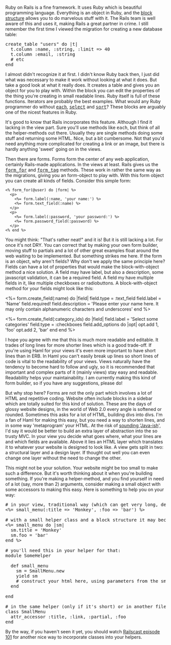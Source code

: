 Ruby on Rails is a fine framework. It uses Ruby which is beautiful programming language. Everything is an object in Ruby, and the <a href="http://poignantguide.net/ruby/chapter-4.html#section4">block structure</a> allows you to do marvelous stuff with it. The Rails team is well aware of this and uses it, making Rails a great partner in crime. I still remember the first time I viewed the migration for creating a new database table:

<pre lang="rails">
create_table "users" do |t|
  t.column :name, :string, :limit => 40
  t.column :email, :string
  # etc
end
</pre>

I almost didn't recognize it at first. I didn't know Ruby back then, I just did what was necessary to make it work without looking at what it does. But take a good look at what it really does. It creates a table and gives you an object for you to play with. Within the block you can edit the properties of the thing you're creating in small readable lines. Ruby itself is full of these functions. Iterators are probably the best examples.<!--more--> What would any Ruby programmer do without <tt><a href="http://www.ruby-doc.org/core/classes/Hash.html#M002889">each</a></tt>, <tt><a href="http://www.ruby-doc.org/core/classes/Hash.html#M002900">select</a></tt> and <tt><a href="http://www.ruby-doc.org/core/classes/Hash.html#M002893">sort</a></tt>? These blocks are arguably one of the nicest features in Ruby.

It's good to know that Rails incorporates this feature. Although I find it lacking in the view part. Sure you'll use methods like <tt>each</tt>, but think of all the helper-methods out there. Usually they are single methods doing some stuff and returning some HTML. Nice, but a bit cumbersome. Not that you'd need anything more complicated for creating a link or an image, but there is hardly anything 'sweet' going on in the views.

Then there are forms. Forms form the center of any web application, certainly Rails-made applications. In the views at least. Rails gives us the <tt><a href="http://api.rubyonrails.com/classes/ActionView/Helpers/FormHelper.html#M000920">form_for</a></tt> and <tt><a href="http://api.rubyonrails.com/classes/ActionView/Helpers/FormTagHelper.html#M001036">form_tag</a></tt> methods. These work in rather the same way as the migrations, giving you an form-object to play with. With this form object you can create all kinds of fields. Consider this simple form:

    <% form_for(@user) do |form| %>
      <p>
        <%= form.label(:name, 'your name:') %>
        <%= form.text_field(:name) %>
      </p>
      <p>
        <%= form.label(:password, 'your password:') %>
        <%= form.password_field(:password) %>
      </p>
    <% end %>

You might think: "That's rather neat!" and it is! But it is still lacking a lot. For once it's not DRY. You can correct that by making your own form builder, moving stuff to partials and a lot of other great examples float around the web waiting to be implemented. But something strikes me here. If the form is an object, why aren't fields? Why don't we apply the same principle here? Fields can have a lot of properties that would make the block-with-object method a nice solution. A field may have label, but also a description, some javascript validation, it can be a required field. A field my have multiple fields in it, like multiple checkboxes or radiobuttons. A block-with-object method for your fields might look like this:

  <%= form.create_field(:name) do |field|
    field.type = :text_field
    field.label = 'Name'
    field.required!
    field.description = 'Please enter your name here. It may only contain alphanumeric characters and underscores'
  end %>

  <%= form.create_field(:category_ids) do |field|
    field.label = 'Select some categories'
    field.type = :checkboxes
    field.add_options do |opt|
      opt.add 1, 'foo'
      opt.add 2, 'bar'
    end
  end %>

I hope you agree with me that this is much more readable and editable. It trades of long lines for more shorter lines which is a good trade-off. If you're using Haml for your views it's even more important to have short lines than in ERB. In Haml you can't easily break up lines so short lines of code is vital to the readability of your views. Views naturally have the tendency to become hard to follow and ugly, so it is recommended that important and complex parts of it (mainly views) stay easy and readable. Readability helps your maintainability. I am currently making this kind of form builder, so if you have any suggestions, please do!

But why stop here? Forms are not the only part which involves a lot of HTML and repetitive coding. Website often include blocks in a sidebar which are totally suited for this kind of solution. These are the days of glossy website designs, in the world of Web 2.0 every angle is softened or rounded. Sometimes this asks for a lot of HTML, building divs into divs. I'm a fan of Haml for making this easy, but you need a way to shorten lines, and in some way 'metaprogram' your HTML. At the risk of <a href="http://blog.thinkrelevance.com/2008/4/1/relevance-raises-3-6-million-from-spelvin-capital">sounding </a> '<a href="http://blog.zenspider.com/2008/04/id-die-of-typing.html">Java-ish</a>', I'd say it would be better to build an extra layer of abstraction into the so trusty MVC. In your view you decide what goes where, what your lines are and which fields are available. Above it lies an HTML layer which translates it to whatever your website is designed to look like. A view gets split in two: a structural layer and a design layer. If thought out well you can even change one layer without the need to change the other.

This might not be your solution. Your website might be too small to make such a difference. But it's worth thinking about it when you're building something. If you're making a helper-method, and you find yourself in need of a lot (say, more than 2) arguments, consider making a small object with some accessors to making this easy. Here is something to help you on your way:

<pre lang="rails">
# in your view, traditional way (which can get very long, depending on the number of arguments):
<%= small_menu(:title => 'Monkey', :foo => 'bar') %>

# with a small helper class and a block structure it may become:
<%= small_menu do |sm|
  sm.title = 'Monkey'
  sm.foo = 'bar'
end %>

# you'll need this in your helper for that:
module SomeHelper

  def small_menu
    sm = SmallMenu.new
    yield sm
    # construct your html here, using parameters from the sm-object
  end

end

# in the same helper (only if it's short) or in another file (helper or lib)
class SmallMenu
  attr_accessor :title, :link, :partial, :foo
end
</pre>

By the way, if you haven't seen it yet, you should watch <a href="http://railscasts.com/episodes/101">Railscast episode 101</a> for another nice way to incorporate classes into your helpers.
